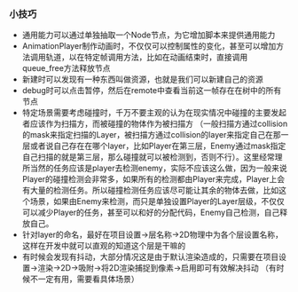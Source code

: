 ### 小技巧

- 通用能力可以通过单独抽取一个Node节点，为它增加脚本来提供通用能力
- AnimationPlayer制作动画时，不仅仅可以控制属性的变化，甚至可以增加方法调用轨道，以在特定帧调用方法，比如在动画结束时，直接调用queue_free方法释放节点
- 新建时可以发现有一种东西叫做资源，也就是我们可以新建自己的资源
- debug时可以点击暂停，然后在remote中查看当前这一帧存在在树中的所有节点
- 特定场景需要考虑碰撞时，千万不要主观的认为在现实情况中碰撞的主要发起者应该作为扫描方，而被碰撞的物体作为被扫描方 （一般扫描方通过collision的mask来指定扫描的Layer，被扫描方通过collision的layer来指定自己在那一层或者说自己存在在哪个layer，比如Player在第三层，Enemy通过mask指定自己扫描的就是第三层，那么碰撞就可以被检测到，否则不行）。这里经常理所当然的任务应该是player去检测enemy，实际不应该这么做，因为一般来说Player的碰撞检测会非常多，如果所有的检测都由Player来完成，Player上会有大量的检测任务。所以碰撞检测任务应该尽可能让其余的物体去做，比如这个场景，如果由Enemy来检测，而只是单独设置Player的Layer层级，不仅仅可以减少Player的任务，甚至可以和好的分配代码，Enemy自己检测，自己释放自己。
- 针对layer的命名，最好在项目设置->层名称->2D物理中为各个层设置名称，这样在开发中就可以直观的知道这个层是干嘛的
- 有时候会发现有抖动，大部分情况这是由于默认渲染造成的，只需要在项目设置->渲染->2D->吸附->将2D渲染捕捉到像素->启用即可有效解决抖动 （有时候不一定有用，需要看具体场景）

